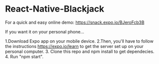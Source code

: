 # React-Native-Blackjack

For a quick and easy online demo: https://snack.expo.io/BJeroFcb3B

If you want it on your personal phone... 

1.Download Expo app on your mobile device.
2.Then, you'll have to follow the instructions https://expo.io/learn to get the server set up on your personal computer. 
3. Clone this repo and npm install to get dependecies.
4. Run "npm start".



